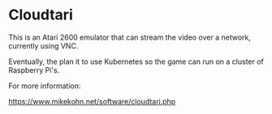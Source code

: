 Cloudtari
=========

This is an Atari 2600 emulator that can stream the video over a
network, currently using VNC.

Eventually, the plan it to use Kubernetes so the game can run on
a cluster of Raspberry Pi's.

For more information:

https://www.mikekohn.net/software/cloudtari.php

